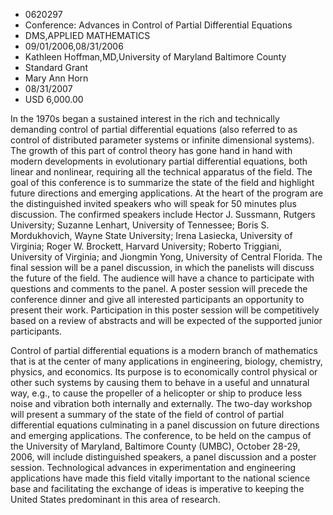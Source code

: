 
* 0620297
* Conference: Advances in Control of Partial Differential Equations
* DMS,APPLIED MATHEMATICS
* 09/01/2006,08/31/2006
* Kathleen Hoffman,MD,University of Maryland Baltimore County
* Standard Grant
* Mary Ann Horn
* 08/31/2007
* USD 6,000.00

In the 1970s began a sustained interest in the rich and technically demanding
control of partial differential equations (also referred to as control of
distributed parameter systems or infinite dimensional systems). The growth of
this part of control theory has gone hand in hand with modern developments in
evolutionary partial differential equations, both linear and nonlinear,
requiring all the technical apparatus of the field. The goal of this conference
is to summarize the state of the field and highlight future directions and
emerging applications. At the heart of the program are the distinguished invited
speakers who will speak for 50 minutes plus discussion. The confirmed speakers
include Hector J. Sussmann, Rutgers University; Suzanne Lenhart, University of
Tennessee; Boris S. Mordukhovich, Wayne State University; Irena Lasiecka,
University of Virginia; Roger W. Brockett, Harvard University; Roberto
Triggiani, University of Virginia; and Jiongmin Yong, University of Central
Florida. The final session will be a panel discussion, in which the panelists
will discuss the future of the field. The audience will have a chance to
participate with questions and comments to the panel. A poster session will
precede the conference dinner and give all interested participants an
opportunity to present their work. Participation in this poster session will be
competitively based on a review of abstracts and will be expected of the
supported junior participants.

Control of partial differential equations is a modern branch of mathematics that
is at the center of many applications in engineering, biology, chemistry,
physics, and economics. Its purpose is to economically control physical or other
such systems by causing them to behave in a useful and unnatural way, e.g., to
cause the propeller of a helicopter or ship to produce less noise and vibration
both internally and externally. The two-day workshop will present a summary of
the state of the field of control of partial differential equations culminating
in a panel discussion on future directions and emerging applications. The
conference, to be held on the campus of the University of Maryland, Baltimore
County (UMBC), October 28-29, 2006, will include distinguished speakers, a panel
discussion and a poster session. Technological advances in experimentation and
engineering applications have made this field vitally important to the national
science base and facilitating the exchange of ideas is imperative to keeping the
United States predominant in this area of research.
